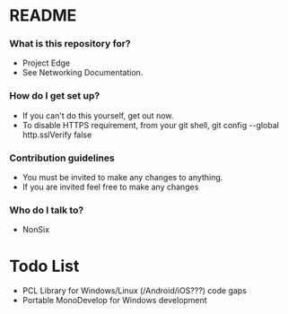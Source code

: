 # README #

### What is this repository for? ###

* Project Edge
* See Networking Documentation.

### How do I get set up? ###

* If you can't do this yourself, get out now.
* To disable HTTPS requirement, from your git shell, git config --global http.sslVerify false

### Contribution guidelines ###

* You must be invited to make any changes to anything.
* If you are invited feel free to make any changes

### Who do I talk to? ###

* NonSix

# Todo List #
* PCL Library for Windows/Linux (/Android/iOS???) code gaps
* Portable MonoDevelop for Windows development

